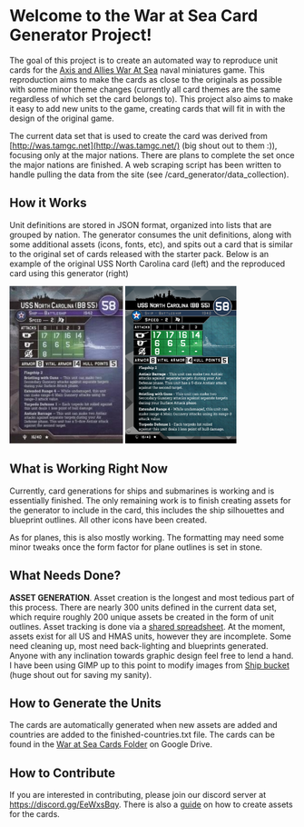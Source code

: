 # Welcome to the War at Sea Card Generator Project!
The goal of this project is to create an automated way to reproduce unit cards for the
[Axis and Allies War At Sea](https://boardgamegeek.com/boardgame/25794/axis-allies-war-sea) naval miniatures
game. This reproduction aims to make the cards as close to the originals as possible with some 
minor theme changes (currently all card themes are the same regardless of which set the card belongs to). This
project also aims to make it easy to add new units to the game, creating cards that will fit in
with the design of the original game.

The current data set that is used to create the card was derived from [http://was.tamgc.net](http://was.tamgc.net/) (big shout out to them :)), 
focusing only at the major nations. There are plans to complete
the set once the major nations are finished. A web scraping script has been written to handle pulling the data from the site (see /card_generator/data_collection).

## How it Works
Unit definitions are stored in JSON format, organized into lists that are grouped by nation. The generator consumes
the unit definitions, along with some additional assets (icons, fonts, etc), and spits out a card that is similar to the original
set of cards released with the starter pack. Below is an example of the original USS North Carolina card (left) and 
the reproduced card using this generator (right)

<img src="readme-resources/original-nc.jpg"> <img src="readme-resources/USS North Carolina (BB 55).png" width="196">

## What is Working Right Now
Currently, card generations for ships and submarines is working and is essentially finished. The only remaining work is to finish 
creating assets for the generator to include in the card, this includes the ship silhouettes and blueprint outlines. All other
icons have been created.

As for planes, this is also mostly working. The formatting may need some minor tweaks once the form factor for plane outlines is
set in stone.

## What Needs Done?
**ASSET GENERATION**. Asset creation is the longest and most tedious part of this process. There are nearly 300 units defined
in the current data set, which require roughly 200 unique assets be created in the form of unit outlines. Asset tracking is done
via a [shared spreadsheet](https://docs.google.com/spreadsheets/d/1MUwMda_RZZ0Y9FLbD3wuyJa0KsISesgDZR7cqAH8kMs/edit?usp=sharing). At the moment,
assets exist for all US and HMAS units, however they are incomplete. Some need cleaning up, most need back-lighting and blueprints generated.
Anyone with any inclination towards graphic design feel free to lend a hand. I have been using GIMP up to this point to 
modify images from [Ship bucket](http://www.shipbucket.com/) (huge shout out for saving my sanity).


## How to Generate the Units
The cards are automatically generated when new assets are added and countries are added to the finished-countries.txt file. The cards can be found in
the [War at Sea Cards Folder](https://drive.google.com/drive/folders/1xM3eKRPzZV-jcOPVUXc73TjGes5XbRj8?usp=sharing) on Google Drive.


## How to Contribute
If you are interested in contributing, please join our discord server at https://discord.gg/EeWxsBqy.
There is also a [guide](readme-resources/War%20at%20Sea%20Card%20Generator%20Silhouette%20Tutorial.pdf) on how to create assets for the cards.